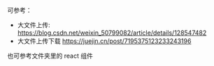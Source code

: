 可参考：

- 大文件上传:  https://blog.csdn.net/weixin_50799082/article/details/128547482
- 大文件上传下载 https://juejin.cn/post/7195375123233243196

也可参考文件夹里的 react 组件
